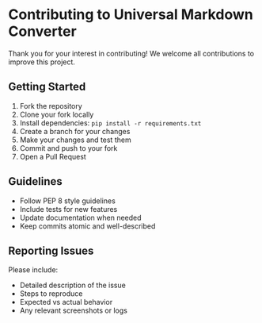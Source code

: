 # Contributing to Universal Markdown Converter

Thank you for your interest in contributing! We welcome all contributions to improve this project.

## Getting Started

1. Fork the repository
2. Clone your fork locally
3. Install dependencies: `pip install -r requirements.txt`
4. Create a branch for your changes
5. Make your changes and test them
6. Commit and push to your fork
7. Open a Pull Request

## Guidelines

- Follow PEP 8 style guidelines
- Include tests for new features
- Update documentation when needed
- Keep commits atomic and well-described

## Reporting Issues

Please include:
- Detailed description of the issue
- Steps to reproduce
- Expected vs actual behavior
- Any relevant screenshots or logs